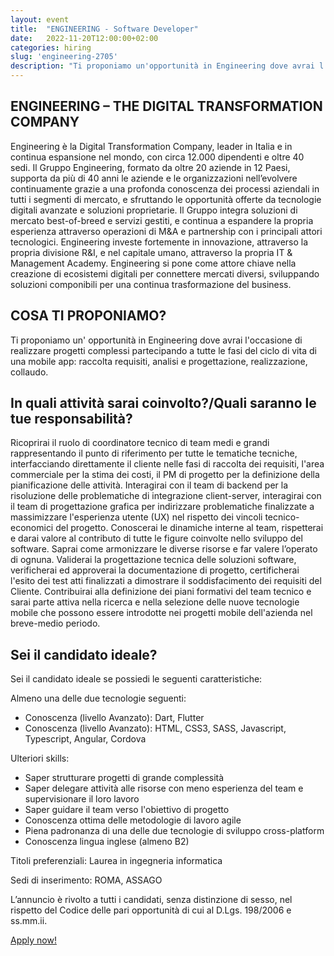 ```yaml
---
layout: event
title:  "ENGINEERING - Software Developer"
date:   2022-11-20T12:00:00+02:00
categories: hiring
slug: 'engineering-2705'
description: "Ti proponiamo un'opportunità in Engineering dove avrai l'occasione di realizzare progetti complessi partecipando a tutte le fasi del ciclo di vita di una mobile app: raccolta requisiti, analisi e progettazione, realizzazione, collaudo."
---
```


## ENGINEERING – THE DIGITAL TRANSFORMATION COMPANY 

Engineering è la Digital Transformation Company, leader in Italia e in continua espansione nel mondo, con circa 12.000 dipendenti e oltre 40 sedi. 
Il Gruppo Engineering, formato da oltre 20 aziende in 12 Paesi, supporta da più di 40 anni le aziende e le organizzazioni nell’evolvere continuamente grazie a una profonda conoscenza dei processi aziendali in tutti i segmenti di mercato, e sfruttando le opportunità offerte da tecnologie digitali avanzate e soluzioni proprietarie. 
Il Gruppo integra soluzioni di mercato best-of-breed e servizi gestiti, e continua a espandere la propria esperienza attraverso operazioni di M&A e partnership con i principali attori tecnologici. Engineering investe fortemente in innovazione, attraverso la propria divisione R&I, e nel capitale umano, attraverso la propria IT & Management Academy. Engineering si pone come attore chiave nella creazione di ecosistemi digitali per connettere mercati diversi, sviluppando soluzioni componibili per una continua trasformazione del business. 

## COSA TI PROPONIAMO?

Ti proponiamo un' opportunità in Engineering dove avrai l'occasione di realizzare progetti complessi partecipando a tutte le fasi del ciclo di vita di una mobile app: raccolta requisiti, analisi e progettazione, realizzazione, collaudo.

## In quali attività sarai coinvolto?/Quali saranno le tue responsabilità?

Ricoprirai il ruolo di coordinatore tecnico di team medi e grandi rappresentando il punto di riferimento per tutte le tematiche tecniche, interfacciando direttamente il cliente nelle fasi di raccolta dei requisiti, l'area commerciale per la stima dei costi, il PM di progetto per la definizione della pianificazione delle attività.
Interagirai con il team di backend per la risoluzione delle problematiche di integrazione client-server, interagirai con il team di progettazione grafica per indirizzare problematiche finalizzate a massimizzare l'esperienza utente (UX) nel rispetto dei vincoli tecnico-economici del progetto.
Conoscerai le dinamiche interne al team, rispetterai e darai valore al contributo di tutte le figure coinvolte nello sviluppo del software. Saprai come armonizzare le diverse risorse e far valere l’operato di ognuna.
Validerai la progettazione tecnica delle soluzioni software, verificherai ed approverai la  documentazione di progetto, certificherai l'esito dei test atti finalizzati a dimostrare il soddisfacimento dei requisiti del Cliente.
Contribuirai alla definizione dei piani formativi del team tecnico e sarai parte attiva nella ricerca e nella selezione delle nuove tecnologie mobile che possono essere introdotte nei progetti mobile dell'azienda nel breve-medio periodo.


## Sei il candidato ideale?

Sei il candidato ideale se possiedi le seguenti caratteristiche:

Almeno una delle due tecnologie seguenti:
- Conoscenza (livello Avanzato): Dart, Flutter
- Conoscenza (livello Avanzato): HTML, CSS3, SASS, Javascript, Typescript, Angular, Cordova

Ulteriori skills:
- Saper strutturare progetti di grande complessità
- Saper delegare attività alle risorse con meno esperienza del team e supervisionare il loro lavoro
- Saper guidare il team verso l'obiettivo di progetto
- Conoscenza ottima delle metodologie di lavoro agile
- Piena padronanza di una delle due tecnologie di sviluppo cross-platform
- Conoscenza lingua inglese (almeno B2)

Titoli preferenziali: Laurea in ingegneria informatica

Sedi di inserimento: ROMA, ASSAGO

L’annuncio è rivolto a tutti i candidati, senza distinzione di sesso, nel rispetto del Codice delle pari opportunità di cui al D.Lgs. 198/2006 e ss.mm.ii.

<a class="btn btn-primary text-white btn-lg mt-3" target="_blank" href="//eng.csod.com/ux/ats/careersite/4/home/requisition/3482?c=eng">Apply now!</a>